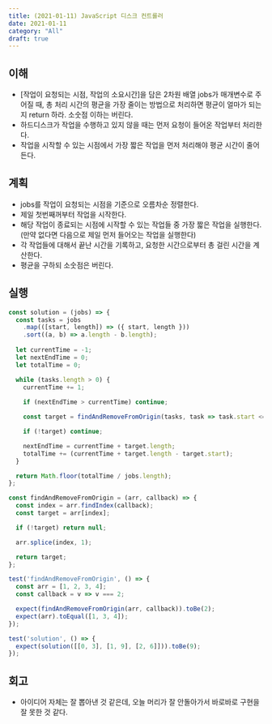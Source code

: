 ```yaml
---
title: (2021-01-11) JavaScript 디스크 컨트롤러
date: 2021-01-11
category: "All"
draft: true
---
```


## 이해

- [작업이 요청되는 시점, 작업의 소요시간]을 담은 2차원 배열 jobs가 매개변수로 주어질 때, 총 처리 시간의 평균을 가장 줄이는 방법으로 처리하면 평균이 얼마가 되는지 return 하라. 소숫점 이하는 버린다.
- 하드디스크가 작업을 수행하고 있지 않을 때는 먼저 요청이 들어온 작업부터 처리한다.
- 작업을 시작할 수 있는 시점에서 가장 짧은 작업을 먼저 처리해야 평균 시간이 줄어든다.

## 계획

- jobs를 작업이 요청되는 시점을 기준으로 오름차순 정렬한다.
- 제일 첫번째꺼부터 작업을 시작한다.
- 해당 작업이 종료되는 시점에 시작할 수 있는 작업들 중 가장 짧은 작업을 실행한다. (만약 없다면 다음으로 제일 먼저 들어오는 작업을 실행한다)
- 각 작업들에 대해서 끝난 시간을 기록하고, 요청한 시간으로부터 총 걸린 시간을 계산한다.
- 평균을 구하되 소숫점은 버린다.

## 실행

```js
const solution = (jobs) => {
  const tasks = jobs
    .map(([start, length]) => ({ start, length }))
    .sort((a, b) => a.length - b.length);
  
  let currentTime = -1;
  let nextEndTime = 0;
  let totalTime = 0;

  while (tasks.length > 0) {
    currentTime += 1;
    
    if (nextEndTime > currentTime) continue;

    const target = findAndRemoveFromOrigin(tasks, task => task.start <= currentTime);

    if (!target) continue;  

    nextEndTime = currentTime + target.length;
    totalTime += (currentTime + target.length - target.start);
  }

  return Math.floor(totalTime / jobs.length);
};

const findAndRemoveFromOrigin = (arr, callback) => {
  const index = arr.findIndex(callback);
  const target = arr[index];

  if (!target) return null;

  arr.splice(index, 1);

  return target;
};

test('findAndRemoveFromOrigin', () => {
  const arr = [1, 2, 3, 4];
  const callback = v => v === 2;

  expect(findAndRemoveFromOrigin(arr, callback)).toBe(2);
  expect(arr).toEqual([1, 3, 4]);
});

test('solution', () => {
  expect(solution([[0, 3], [1, 9], [2, 6]])).toBe(9);
});
```

## 회고

- 아이디어 자체는 잘 뽑아낸 것 같은데, 오늘 머리가 잘 안돌아가서 바로바로 구현을 잘 못한 것 같다.
